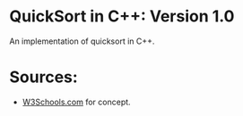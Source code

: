 # QuickSort in C++: Version 1.0

An implementation of quicksort in C++.

# Sources:

- [W3Schools.com](https://www.w3schools.com/dsa/dsa_algo_quicksort.php) for concept.
